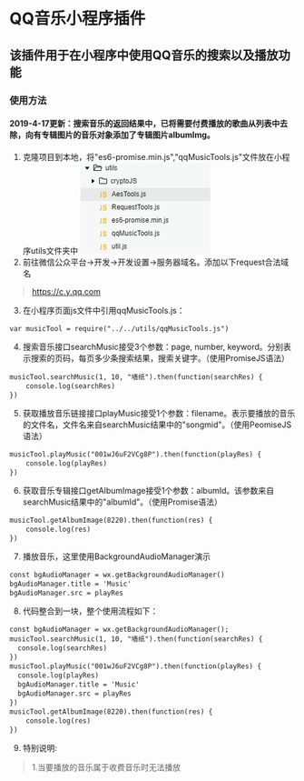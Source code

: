 # QQ音乐小程序插件

## 该插件用于在小程序中使用QQ音乐的搜索以及播放功能

### 使用方法

#### 2019-4-17更新：搜索音乐的返回结果中，已将需要付费播放的歌曲从列表中去除，向有专辑图片的音乐对象添加了专辑图片albumImg。

1. 克隆项目到本地，将"es6-promise.min.js","qqMusicTools.js"文件放在小程序utils文件夹中
![](https://github.com/FisherWY/QQMusicPlugin/blob/master/pic/step1.png)
2. 前往微信公众平台->开发->开发设置->服务器域名。添加以下request合法域名
>https://c.y.qq.com
3. 在小程序页面js文件中引用qqMusicTools.js：
```
var musicTool = require("../../utils/qqMusicTools.js")
```
4. 搜索音乐接口searchMusic接受3个参数：page, number, keyword。分别表示搜索的页码，每页多少条搜索结果，搜索关键字。（使用PromiseJS语法）
```
musicTool.searchMusic(1, 10, "墙纸").then(function(searchRes) {
	console.log(searchRes)
})
```
5. 获取播放音乐链接接口playMusic接受1个参数：filename。表示要播放的音乐的文件名，文件名来自searchMusic结果中的"songmid"。（使用PeomiseJS语法）
```
musicTool.playMusic("001wJ6uF2VCg8P").then(function(playRes) {
	console.log(playRes)
})
```
6. 获取音乐专辑接口getAlbumImage接受1个参数：albumId。该参数来自searchMusic结果中的"albumId"。（使用Promise语法）
```
musicTool.getAlbumImage(8220).then(function(res) {
	console.log(res)
})
```
7. 播放音乐，这里使用BackgroundAudioManager演示
```
const bgAudioManager = wx.getBackgroundAudioManager()
bgAudioManager.title = 'Music'
bgAudioManager.src = playRes
```
8. 代码整合到一块，整个使用流程如下：
```
const bgAudioManager = wx.getBackgroundAudioManager();
musicTool.searchMusic(1, 10, "墙纸").then(function(searchRes) {
  console.log(searchRes)
})
musicTool.playMusic("001wJ6uF2VCg8P").then(function(playRes) {
  console.log(playRes)
  bgAudioManager.title = 'Music'
  bgAudioManager.src = playRes
})
musicTool.getAlbumImage(8220).then(function(res) {
	console.log(res)
})
```
9. 特别说明:
> 1.当要播放的音乐属于收费音乐时无法播放